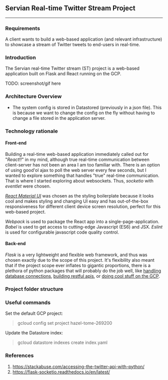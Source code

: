 ## Servian Real-time Twitter Stream Project
-------------------------------------------

### Requirements
A client wants to build a web-based application (and relevant infrastructure) to showcase a stream of Twitter tweets to end-users in real-time.

### Introduction
The Servian real-time Twitter stream (ST) project is a web-based application built on Flask and React running on the GCP.

TODO: screenshot/gif here

### Architecture Overview

- The system config is stored in Datastored (previously in a json file). This is because we want to change the config on the fly
without having to change a file stored in the application server.

### Technology rationale
#### Front-end
Building a real-time web-based application immediately called out for "_React!!_" in my mind, although true real-time communication between client-server has not been an area I am too familiar with. There is an option of using good'ol ajax to poll the web server every few seconds, but I wanted to explore something that handles "true" real-time communication. That is where I started exploring about websockets. Thus, _socketio_ with _eventlet_ were chosen.

[_React Material UI_](https://material-ui.com/) was chosen as the styling boilerplate because it looks cool and makes styling and changing UI easy and has out-of-the-box responsiveness for different client device screen resolution, perfect for this web-based project.

_Webpack_ is used to package the React app into a single-page-application. _Babel_ is used to get access to cutting-edge Javascript (ES6) and JSX. _Eslint_ is used for configurable javascript code quality control.

#### Back-end
_Flask_ is a very lightweight and flexible web framework, and thus was chosen exactly due to the scope of this project. It's flexibility also meant that if the project scope ever inflates to gigantic proportions, there is a plethora of python packages that will probably do the job well, like [handling database connections](https://www.sqlalchemy.org/), [building restful apis](https://flask-restful.readthedocs.io/en/latest/), or [doing cool stuff on the GCP](https://github.com/googleapis/google-api-python-client).

### Project folder structure

### Useful commands

Set the default GCP project:
> gcloud config set project hazel-tome-269200

Update the Datastore index:
> gcloud datastore indexes create index.yaml

### References

1. https://stackabuse.com/accessing-the-twitter-api-with-python/
2. https://flask-socketio.readthedocs.io/en/latest/